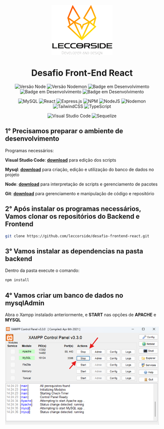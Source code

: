 <div align="center">

[![Desafio Vaga FrontEnd React](img/logo-git.png)](https://github.com/leccorside)

</div>

<div align="center">
  <h1 align="center">
    Desafio Front-End React
  </h1>
</div>

<div align="center">

![Versão Node](http://img.shields.io/static/v1?label=v20.11.1&message=%20NODE&color=GREEN&style=for-the-badge)
![Versão Nodemon](http://img.shields.io/static/v1?label=v3.1.0&message=%20NODEMON&color=RED&style=for-the-badge)
![Badge em Desenvolvimento](http://img.shields.io/static/v1?label=v10.2.4&message=%20NPM&color=BLUE&style=for-the-badge)
![Badge em Desenvolvimento](http://img.shields.io/static/v1?label=v4.18.1&message=%20EXPRESS&color=PINK&style=for-the-badge)
![Badge em Desenvolvimento](http://img.shields.io/static/v1?label=v18.2.0&message=%20REACT&color=PINK&style=for-the-badge)

![MySQL](https://img.shields.io/badge/mysql-%2300f.svg?style=for-the-badge&logo=mysql&logoColor=white)
![React](https://img.shields.io/badge/react-%2320232a.svg?style=for-the-badge&logo=react&logoColor=%2361DAFB)
![Express.js](https://img.shields.io/badge/express.js-%23404d59.svg?style=for-the-badge&logo=express&logoColor=%2361DAFB)
![NPM](https://img.shields.io/badge/NPM-%23CB3837.svg?style=for-the-badge&logo=npm&logoColor=white)
![NodeJS](https://img.shields.io/badge/node.js-6DA55F?style=for-the-badge&logo=node.js&logoColor=white)
![Nodemon](https://img.shields.io/badge/NODEMON-%23323330.svg?style=for-the-badge&logo=nodemon&logoColor=%BBDEAD)
![TailwindCSS](https://img.shields.io/badge/tailwindcss-%2338B2AC.svg?style=for-the-badge&logo=tailwind-css&logoColor=white)
![TypeScript](https://img.shields.io/badge/typescript-%23007ACC.svg?style=for-the-badge&logo=typescript&logoColor=white)

![Visual Studio Code](https://img.shields.io/badge/Visual%20Studio%20Code-0078d7.svg?style=for-the-badge&logo=visual-studio-code&logoColor=white)
![Sequelize](https://img.shields.io/badge/Sequelize-52B0E7?style=for-the-badge&logo=Sequelize&logoColor=white)
</div>

## 1° Precisamos preparar o ambiente de desenvolvimento
Programas necessários:

**Visual Studio Code**: **[download](https://code.visualstudio.com/download)** para edição dos scripts

**Mysql**: **[download](https://www.apachefriends.org/pt_br/download.html)** para criação, edição e utilização do banco de dados no projeto

**Node**: **[download](https://nodejs.org/en/download/current)** para interpretação de scripts e gerenciamento de pacotes

**Git**: **[download](https://git-scm.com/download/win)** para gerenciamento e manipulação de código e repositório


## 2° Após instalar os programas necessários, Vamos clonar os repositórios do Backend e Frontend

```bash
git clone https://github.com/leccorside/desafio-frontend-react.git
```

## 3° Vamos instalar as dependencias na pasta backend
Dentro da pasta execute o comando:

```bash
npm install
```

## 4° Vamos criar um banco de dados no mysqlAdmin
Abra o Xampp instalado anteriormente, e **START** nas opções de **APACHE** e **MYSQL**

[![Print Xampp](img/xampp1.png)](https://github.com/leccorside)
